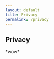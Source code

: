 ```yaml
---
layout: default
title: Privacy
permalink: /privacy
---
```


<!-- header title -->
<section class="page-title header-padding" style="background-image:url(assets/pages/news/banner.jpg);background-size:cover"><div class="container">
	<div class="row">
		<div class="col-lg-6">
			<h2 class="text-capitalize mb-2 text-lg text-white">Privacy</h2>
			</div>
		</div>
	</div>
</section>


<section>
	*wow*
</section>